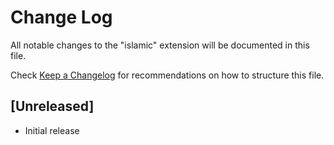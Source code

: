 # Change Log

All notable changes to the "islamic" extension will be documented in this file.

Check [Keep a Changelog](http://keepachangelog.com/) for recommendations on how to structure this file.

## [Unreleased]

- Initial release